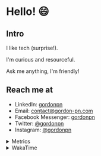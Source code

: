 # Hello! 😄

## Intro

I like tech (surprise!).

I'm curious and resourceful.

Ask me anything, I'm friendly!

## Reach me at

- LinkedIn: [gordonpn](https://www.linkedin.com/in/gordonpn/)
- Email: [contact@gordon-pn.com](mailto:contact@gordon-pn.com)
- Facebook Messenger: [gordonpn](https://www.messenger.com/t/Gordonpn)
- Twitter: [@gordonpn](https://twitter.com/Gordonpn)
- Instagram: [@gordonpn](https://www.instagram.com/gordonpn/)

<details>
  <summary>Metrics</summary>

  <img align="center" src="https://github.com/gordonpn/gordonpn/blob/master/github-metrics.svg" alt="GitHub Metrics">

</details>

<details>
  <summary>WakaTime</summary>

  <!--START_SECTION:waka-->
📊 **This Week I Spent My Time On** 

```text
💬 Programming Languages: 
Java                     1 hr 4 mins         ██████████░░░░░░░░░░░░░░░   38.21 % 
Smithy                   37 mins             ██████░░░░░░░░░░░░░░░░░░░   22.04 % 
Kotlin                   27 mins             ████░░░░░░░░░░░░░░░░░░░░░   16.09 % 
Brazil Dependency Config 17 mins             ███░░░░░░░░░░░░░░░░░░░░░░   10.55 % 
XML                      16 mins             ██░░░░░░░░░░░░░░░░░░░░░░░   09.52 % 

🔥 Editors: 
IntelliJ IDEA            2 hrs 49 mins       █████████████████████████   100.00 % 
```


 Last Updated on 23/06/2024 10:20:36 UTC
<!--END_SECTION:waka-->
</details>
